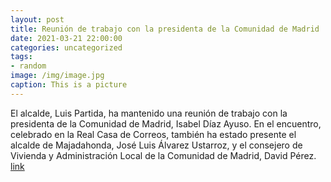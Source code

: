 ```yaml
---
layout: post
title: Reunión de trabajo con la presidenta de la Comunidad de Madrid
date: 2021-03-21 22:00:00
categories: uncategorized
tags:
- random
image: /img/image.jpg
caption: This is a picture
---
```

El alcalde, Luis Partida, ha mantenido una reunión de trabajo con la presidenta de la Comunidad de Madrid, Isabel Díaz Ayuso. En el encuentro, celebrado en la Real Casa de Correos, también ha estado presente el alcalde de Majadahonda, José Luis Álvarez Ustarroz, y el consejero de Vivienda y Administración Local de la Comunidad de Madrid, David Pérez.  [link](https://www.ayto-villacanada.es/tu-ayuntamiento/reunion-de-trabajo-con-la-presidenta-de-la-comunidad-de-madrid/)
